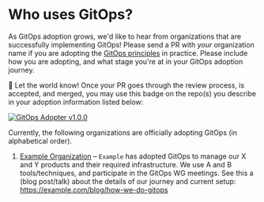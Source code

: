 # Who uses GitOps? 

As GitOps adoption grows, we'd like to hear from organizations that are successfully implementing GitOps! Please send a PR with *your* organization name if you are adopting the [GitOps principles](https://github.com/open-gitops/documents/blob/release-v1.0.0/PRINCIPLES.md) in practice. Please include how you are adopting, and what stage you're at in your GitOps adoption journey.

📣 Let the world know! Once your PR goes through the review process, is accepted, and merged, you may use this badge on the repo(s) you describe in your adoption information listed below:

[![GitOps Adopter v1.0.0](https://img.shields.io/badge/GitOps%20Adopter-v1.0.0-%235D96FC)](https://github.com/open-gitops/project/blob/main/ADOPTERS.md)

Currently, the following organizations are officially adopting GitOps (in alphabetical order). 

1. [Example Organization](https://example.com) – `Example` has adopted GitOps to manage our X and Y products and their required infrastructure. We use A and B tools/techniques, and participate in the GitOps WG meetings. See this a (blog post/talk) about the details of our journey and current setup: <https://example.com/blog/how-we-do-gitops>
